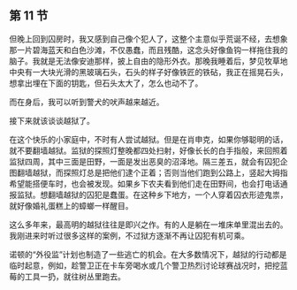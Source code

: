 ## 第 11 节

  但晚上回到囚房时，我又感到自己像个犯人了，这整个主意似乎荒诞不经，去想象那一片碧海蓝天和白色沙滩，不仅愚蠢，而且残酷，这念头好像鱼钩一样拖住我的脑子。我就是无法像安迪那样，披上自由的隐形外衣。那晚我睡着后，梦见牧草地中央有一大块光滑的黑玻璃石头，石头的样子好像铁匠的铁砧，我正在摇晃石头，想拿出埋在下面的钥匙，但石头太大了，怎么也动不了。

  而在身后，我可以听到警犬的吠声越来越近。

  接下来就该谈谈越狱了。

  在这个快乐的小家庭中，不时有人尝试越狱。但是在肖申克，如果你够聪明的话，就不要翻墙越狱。监狱的探照灯整晚都四处扫射，好像长长的白手指般，来回照着监狱四周，其中三面是田野，一面是发出恶臭的沼泽地。隔三差五，就会有囚犯企图翻墙越狱，而探照灯总是把他们逮个正着；否则当他们跑到公路上，竖起大拇指希望能搭便车时，也会被发现。如果乡下农夫看到他们走在田野间，也会打电话通报监狱。想翻墙越狱的囚犯是蠢蛋。在这种乡下地方，一个人穿着囚衣形迹鬼祟，就好像婚礼蛋糕上的蟑螂一样醒目。

  这么多年来，最高明的越狱往往是即兴之作。有的人是躺在一堆床单里混出去的。我刚进来时听过很多这样的案例，不过狱方逐渐不再让囚犯有机可乘。

  诺顿的“外役监”计划也制造了一些逃亡的机会。在大多数情况下，越狱的行动都是临时起意，例如，趁警卫正在卡车旁喝水或几个警卫热烈讨论球赛战况时，把挖蓝莓的工具一扔，就往树丛里跑去。